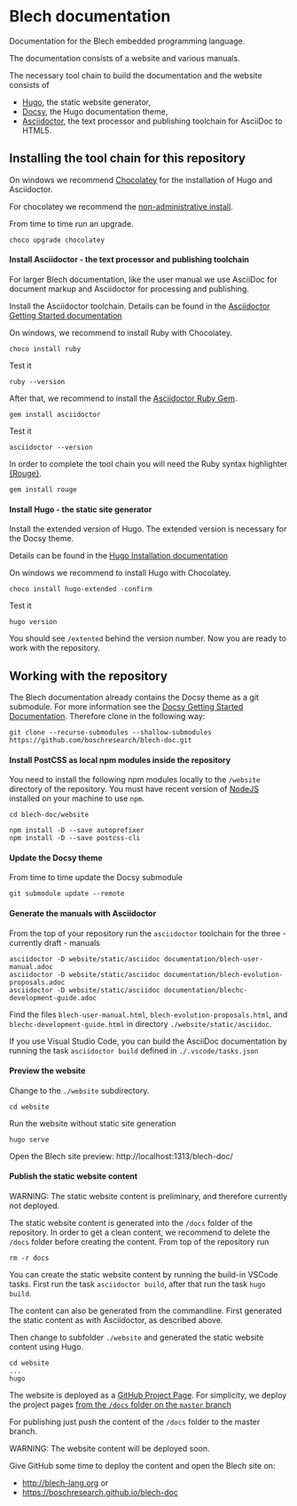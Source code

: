# Blech documentation

Documentation for the Blech embedded programming language.

The documentation consists of a website and various manuals.

The necessary tool chain to build the documentation and the website consists of

* [Hugo](https://gohugo.io/), the static website generator, 
* [Docsy](https://www.docsy.dev/), the Hugo documentation theme, 
* [Asciidoctor](https://asciidoctor.org/), the text processor and publishing toolchain for AsciiDoc to HTML5.

## Installing the tool chain for this repository

On windows we recommend [Chocolatey](https://chocolatey.org/) for the installation of Hugo and Asciidoctor.

For chocolatey we recommend the [non-administrative install](https://chocolatey.org/docs/installation#non-administrative-install).

From time to time run an upgrade.
```
choco upgrade chocolatey
````

#### Install Asciidoctor - the text processor and publishing toolchain

For larger Blech documentation, like the user manual we use AsciiDoc for document markup and Asciidoctor for processing and publishing.

Install the Asciidoctor toolchain. Details can be found in the [Asciidoctor Getting Started documentation](https://asciidoctor.org/docs/user-manual/#getting-started)

On windows, we recommend to install Ruby with Chocolatey.
```
choco install ruby
```
Test it
```
ruby --version
```

After that, we recommend to install the [Asciidoctor Ruby Gem](https://asciidoctor.org/docs/user-manual/#installing-the-asciidoctor-ruby-gem).

```
gem install asciidoctor
```

Test it
```
asciidoctor --version
```

In order to complete the tool chain you will need the Ruby syntax highlighter [{Rouge}](http://rouge.jneen.net/).
```
gem install rouge
```

#### Install Hugo - the static site generator

Install the extended version of Hugo. The extended version is necessary for the Docsy theme. 

Details can be found in the [Hugo Installation documentation](https://gohugo.io/getting-started/installing/)

On windows we recommend to install Hugo with Chocolatey.
```
choco install hugo-extended -confirm
```

Test it
```
hugo version
```
You should see `/extented` behind the version number.
Now you are ready to work with the repository.

## Working with the repository 

The Blech documentation already contains the Docsy theme as a git submodule. For more information see the [Docsy Getting Started Documentation](https://www.docsy.dev/docs/getting-started/). 
Therefore clone in the following way:

```
git clone --recurse-submodules --shallow-submodules https://github.com/boschresearch/blech-doc.git
```

#### Install PostCSS as local npm modules inside the repository

You need to install the following npm modules locally to the `/website` directory of the repository. You must have recent version of [NodeJS](https://nodejs.org/) installed on your machine to use `npm`.

```
cd blech-doc/website

npm install -D --save autoprefixer
npm install -D --save postcss-cli
```

#### Update the Docsy theme

From time to time update the Docsy submodule

```
git submodule update --remote
```

#### Generate the manuals with Asciidoctor

From the top of your repository run the `asciidoctor` toolchain for the three - currently draft - manuals

```
asciidoctor -D website/static/asciidoc documentation/blech-user-manual.adoc 
asciidoctor -D website/static/asciidoc documentation/blech-evolution-proposals.adoc 
asciidoctor -D website/static/asciidoc documentation/blechc-development-guide.adoc
```

Find the files `blech-user-manual.html`, `blech-evolution-proposals.html`, and `blechc-development-guide.html` in directory `./website/static/asciidoc`.

If you use Visual Studio Code, you can build the AsciiDoc documentation by running the task `asciidoctor build` defined in `./.vscode/tasks.json`

#### Preview the website

Change to the `./website` subdirectory.
```
cd website
```

Run the website without static site generation
```
hugo serve
```

Open the Blech site preview: http://localhost:1313/blech-doc/

#### Publish the static website content

WARNING: The static website content is preliminary, and therefore currently not deployed.

The static website content is generated into the `/docs` folder of the repository. In order to get a clean content, we recommend to delete the `/docs` folder before creating the content.
From top of the repository run
```
rm -r docs
```

You can create the static website content by running the build-in VSCode tasks. First run the task `asciidoctor build`, after that run the task `hugo build`.

The content can also be generated from the commandline. First generated the static content as with Asciidoctor, as described above.

Then change to subfolder `./website` and generated the static website content using Hugo.

```
cd website
...
hugo
```

The website is deployed as a [GitHub Project Page](https://gohugo.io/hosting-and-deployment/hosting-on-github/#github-project-pages). For simplicity, we deploy the project pages [from the `/docs` folder on the `master` branch](https://gohugo.io/hosting-and-deployment/hosting-on-github/#deployment-of-project-pages-from-docs-folder-on-master-branch)

For publishing just push the content of the `/docs` folder to the master branch.

WARNING: The website content will be deployed soon.

Give GitHub some time to deploy the content and open the Blech site on: 
* http://blech-lang.org or
* https://boschresearch.github.io/blech-doc






